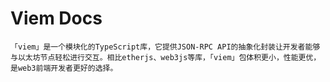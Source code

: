 # Viem Docs

```
「viem」是一个模块化的TypeScript库，它提供JSON-RPC API的抽象化封装让开发者能够与以太坊节点轻松进行交互。相比etherjs、web3js等库，「viem」包体积更小，性能更优，是web3前端开发者更好的选择。
```
